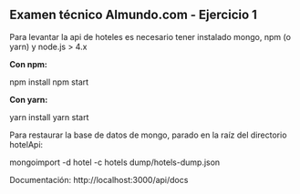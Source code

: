 <h2>Examen técnico Almundo.com - Ejercicio 1</h2>

Para levantar la api de hoteles es necesario tener instalado mongo, npm (o yarn) y node.js > 4.x

<strong>Con npm:</strong>

npm install
npm start

<strong>Con yarn:</strong>

yarn install
yarn start

Para restaurar la base de datos de mongo, parado en la raíz del directorio hotelApi:

mongoimport -d hotel -c hotels dump/hotels-dump.json

Documentación: http://localhost:3000/api/docs
